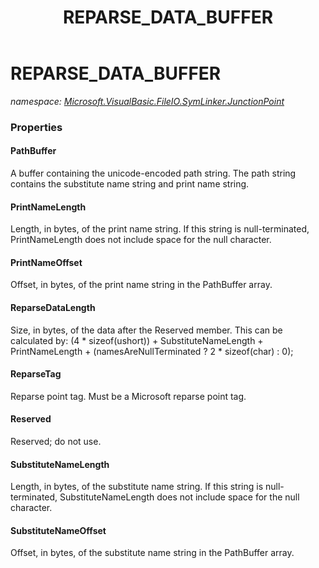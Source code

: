 ﻿---
title: REPARSE_DATA_BUFFER
---

# REPARSE_DATA_BUFFER
_namespace: [Microsoft.VisualBasic.FileIO.SymLinker.JunctionPoint](N-Microsoft.VisualBasic.FileIO.SymLinker.JunctionPoint.html)_






### Properties

#### PathBuffer
A buffer containing the unicode-encoded path string. The path string contains
 the substitute name string and print name string.
#### PrintNameLength
Length, in bytes, of the print name string. If this string is null-terminated,
 PrintNameLength does not include space for the null character.
#### PrintNameOffset
Offset, in bytes, of the print name string in the PathBuffer array.
#### ReparseDataLength
Size, in bytes, of the data after the Reserved member. This can be calculated by:
 (4 * sizeof(ushort)) + SubstituteNameLength + PrintNameLength +
 (namesAreNullTerminated ? 2 * sizeof(char) : 0);
#### ReparseTag
Reparse point tag. Must be a Microsoft reparse point tag.
#### Reserved
Reserved; do not use.
#### SubstituteNameLength
Length, in bytes, of the substitute name string. If this string is null-terminated,
 SubstituteNameLength does not include space for the null character.
#### SubstituteNameOffset
Offset, in bytes, of the substitute name string in the PathBuffer array.
